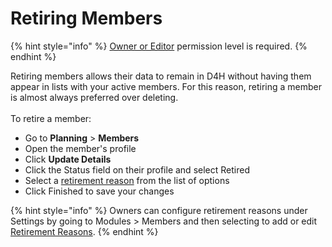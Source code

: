 # Retiring Members

{% hint style="info" %}
[Owner or Editor](../../user-access/permissions/) permission level is required.
{% endhint %}

Retiring members allows their data to remain in D4H without having them appear in lists with your active members. For this reason, retiring a member is almost always preferred over deleting. \
\
To retire a member:

* Go to **Planning** > **Members**
* Open the member's profile
* Click **Update Details**
* Click the Status field on their profile and select Retired
* Select a [retirement reason](../members/member-statuses/retirement-reasons.md) from the list of options
* Click Finished to save your changes

{% hint style="info" %}
Owners can configure retirement reasons under Settings by going to Modules > Members and then selecting to add or edit [Retirement Reasons](https://support.d4h.org/personnel-and-training/members/member-statuses/retirement-reasons).
{% endhint %}
